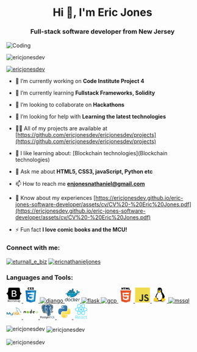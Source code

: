 <h1 align="center">Hi 👋, I'm Eric Jones</h1>
<h3 align="center">Full-stack software developer from New Jersey</h3>


<img align="center" alt="Coding" width="400" src="https://media0.giphy.com/media/ko7twHhomhk8E/giphy.gif?cid=790b76110c2966d3d3bffe41d531ee9f07f13deb2ba806b3&rid=giphy.gif&ct=g">


<p align="left"> <img src="https://komarev.com/ghpvc/?username=ericjonesdev&label=Profile%20views&color=0e75b6&style=flat" alt="ericjonesdev" /> </p>

<p align="left"> <a href="https://github.com/ryo-ma/github-profile-trophy"><img src="https://github-profile-trophy.vercel.app/?username=ericjonesdev" alt="ericjonesdev" /></a> </p>

- 🔭 I’m currently working on **Code Institute Project 4**

- 🌱 I’m currently learning **Fullstack Frameworks, Solidity**

- 👯 I’m looking to collaborate on **Hackathons**

- 🤝 I’m looking for help with **Learning the latest technologies**

- 👨‍💻 All of my projects are available at [https://github.com/ericjonesdev/ericjonesdev/projects](https://github.com/ericjonesdev/ericjonesdev/projects)

- 📝 I like learning about: [Blockchain technologies](Blockchain technologies)

- 💬 Ask me about **HTML5, CSS3, javaScript, Python etc**

- 📫 How to reach me **enjonesnathaniel@gmail.com**

- 📄 Know about my experiences [https://ericjonesdev.github.io/eric-jones-software-developer/assets/cv/CV%20-%20Eric%20Jones.pdf](https://ericjonesdev.github.io/eric-jones-software-developer/assets/cv/CV%20-%20Eric%20Jones.pdf)

- ⚡ Fun fact **I love comic books and the MCU!**

<h3 align="left">Connect with me:</h3>
<p align="left">
<a href="https://twitter.com/eturnall_e_biz" target="blank"><img align="center" src="https://raw.githubusercontent.com/rahuldkjain/github-profile-readme-generator/master/src/images/icons/Social/twitter.svg" alt="eturnall_e_biz" height="30" width="40" /></a>
<a href="https://linkedin.com/in/ericnathanieljones" target="blank"><img align="center" src="https://raw.githubusercontent.com/rahuldkjain/github-profile-readme-generator/master/src/images/icons/Social/linked-in-alt.svg" alt="ericnathanieljones" height="30" width="40" /></a>
</p>

<h3 align="left">Languages and Tools:</h3>
<p align="left"> <a href="https://getbootstrap.com" target="_blank" rel="noreferrer"> <img src="https://raw.githubusercontent.com/devicons/devicon/master/icons/bootstrap/bootstrap-plain-wordmark.svg" alt="bootstrap" width="40" height="40"/> </a> <a href="https://www.w3schools.com/css/" target="_blank" rel="noreferrer"> <img src="https://raw.githubusercontent.com/devicons/devicon/master/icons/css3/css3-original-wordmark.svg" alt="css3" width="40" height="40"/> </a> <a href="https://www.djangoproject.com/" target="_blank" rel="noreferrer"> <img src="https://cdn.worldvectorlogo.com/logos/django.svg" alt="django" width="40" height="40"/> </a> <a href="https://www.docker.com/" target="_blank" rel="noreferrer"> <img src="https://raw.githubusercontent.com/devicons/devicon/master/icons/docker/docker-original-wordmark.svg" alt="docker" width="40" height="40"/> </a> <a href="https://flask.palletsprojects.com/" target="_blank" rel="noreferrer"> <img src="https://www.vectorlogo.zone/logos/pocoo_flask/pocoo_flask-icon.svg" alt="flask" width="40" height="40"/> </a> <a href="https://cloud.google.com" target="_blank" rel="noreferrer"> <img src="https://www.vectorlogo.zone/logos/google_cloud/google_cloud-icon.svg" alt="gcp" width="40" height="40"/> </a> <a href="https://www.w3.org/html/" target="_blank" rel="noreferrer"> <img src="https://raw.githubusercontent.com/devicons/devicon/master/icons/html5/html5-original-wordmark.svg" alt="html5" width="40" height="40"/> </a> <a href="https://developer.mozilla.org/en-US/docs/Web/JavaScript" target="_blank" rel="noreferrer"> <img src="https://raw.githubusercontent.com/devicons/devicon/master/icons/javascript/javascript-original.svg" alt="javascript" width="40" height="40"/> </a> <a href="https://www.linux.org/" target="_blank" rel="noreferrer"> <img src="https://raw.githubusercontent.com/devicons/devicon/master/icons/linux/linux-original.svg" alt="linux" width="40" height="40"/> </a> <a href="https://www.microsoft.com/en-us/sql-server" target="_blank" rel="noreferrer"> <img src="https://www.svgrepo.com/show/303229/microsoft-sql-server-logo.svg" alt="mssql" width="40" height="40"/> </a> <a href="https://www.mysql.com/" target="_blank" rel="noreferrer"> <img src="https://raw.githubusercontent.com/devicons/devicon/master/icons/mysql/mysql-original-wordmark.svg" alt="mysql" width="40" height="40"/> </a> <a href="https://nodejs.org" target="_blank" rel="noreferrer"> <img src="https://raw.githubusercontent.com/devicons/devicon/master/icons/nodejs/nodejs-original-wordmark.svg" alt="nodejs" width="40" height="40"/> </a> <a href="https://www.postgresql.org" target="_blank" rel="noreferrer"> <img src="https://raw.githubusercontent.com/devicons/devicon/master/icons/postgresql/postgresql-original-wordmark.svg" alt="postgresql" width="40" height="40"/> </a> <a href="https://www.python.org" target="_blank" rel="noreferrer"> <img src="https://raw.githubusercontent.com/devicons/devicon/master/icons/python/python-original.svg" alt="python" width="40" height="40"/> </a> <a href="https://reactjs.org/" target="_blank" rel="noreferrer"> <img src="https://raw.githubusercontent.com/devicons/devicon/master/icons/react/react-original-wordmark.svg" alt="react" width="40" height="40"/> </a> </p>

<p><img align="left" src="https://github-readme-stats.vercel.app/api/top-langs?username=ericjonesdev&show_icons=true&locale=en&layout=compact" alt="ericjonesdev" /></p>

<p>&nbsp;<img align="center" src="https://github-readme-stats.vercel.app/api?username=ericjonesdev&show_icons=true&locale=en" alt="ericjonesdev" /></p>

<p><img align="center" src="https://github-readme-streak-stats.herokuapp.com/?user=ericjonesdev&" alt="ericjonesdev" /></p>
